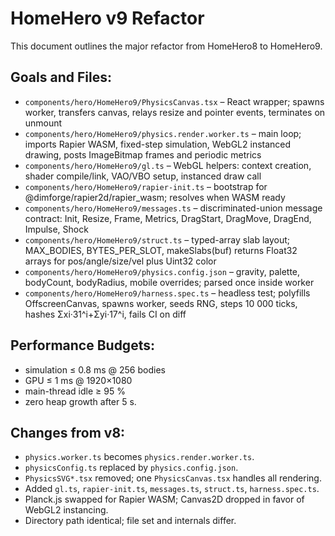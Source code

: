 # HomeHero v9 Refactor

This document outlines the major refactor from HomeHero8 to HomeHero9.

## Goals and Files:

- `components/hero/HomeHero9/PhysicsCanvas.tsx` – React wrapper; spawns worker, transfers canvas, relays resize and pointer events, terminates on unmount
- `components/hero/HomeHero9/physics.render.worker.ts` – main loop; imports Rapier WASM, fixed-step simulation, WebGL2 instanced drawing, posts ImageBitmap frames and periodic metrics
- `components/hero/HomeHero9/gl.ts` – WebGL helpers: context creation, shader compile/link, VAO/VBO setup, instanced draw call
- `components/hero/HomeHero9/rapier-init.ts` – bootstrap for @dimforge/rapier2d/rapier_wasm; resolves when WASM ready
- `components/hero/HomeHero9/messages.ts` – discriminated-union message contract: Init, Resize, Frame, Metrics, DragStart, DragMove, DragEnd, Impulse, Shock
- `components/hero/HomeHero9/struct.ts` – typed-array slab layout; MAX_BODIES, BYTES_PER_SLOT, makeSlabs(buf) returns Float32 arrays for pos/angle/size/vel plus Uint32 color
- `components/hero/HomeHero9/physics.config.json` – gravity, palette, bodyCount, bodyRadius, mobile overrides; parsed once inside worker
- `components/hero/HomeHero9/harness.spec.ts` – headless test; polyfills OffscreenCanvas, spawns worker, seeds RNG, steps 10 000 ticks, hashes Σxi·31^i+Σyi·17^i, fails CI on diff

## Performance Budgets:

- simulation ≤ 0.8 ms @ 256 bodies
- GPU ≤ 1 ms @ 1920×1080
- main-thread idle ≥ 95 %
- zero heap growth after 5 s.

## Changes from v8:

- `physics.worker.ts` becomes `physics.render.worker.ts`.
- `physicsConfig.ts` replaced by `physics.config.json`.
- `PhysicsSVG*.tsx` removed; one `PhysicsCanvas.tsx` handles all rendering.
- Added `gl.ts`, `rapier-init.ts`, `messages.ts`, `struct.ts`, `harness.spec.ts`.
- Planck.js swapped for Rapier WASM; Canvas2D dropped in favor of WebGL2 instancing.
- Directory path identical; file set and internals differ.
